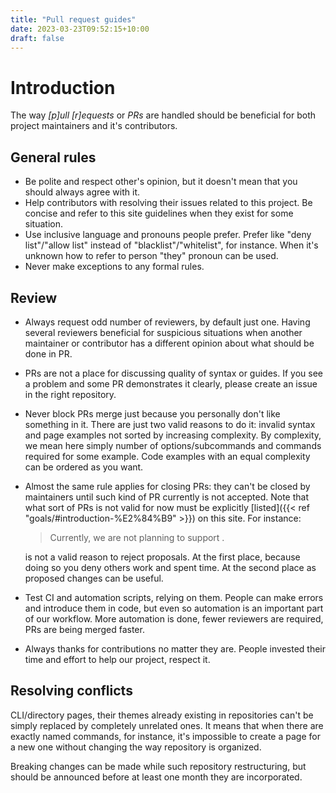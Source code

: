 ```yaml
---
title: "Pull request guides"
date: 2023-03-23T09:52:15+10:00
draft: false
---
```


# Introduction

The way _[p]ull [r]equests_ or _PRs_ are handled should be beneficial for both
project maintainers and it's contributors.

## General rules

- Be polite and respect other's opinion, but it doesn't mean that you should
  always agree with it.
- Help contributors with resolving their issues related to this project. Be
  concise and refer to this site guidelines when they exist for some situation.
- Use inclusive language and pronouns people prefer. Prefer like
  "deny list"/"allow list" instead of "blacklist"/"whitelist", for instance.
  When it's unknown how to refer to person "they" pronoun can be used.
- Never make exceptions to any formal rules.

## Review

- Always request odd number of reviewers, by default just one. Having several
  reviewers beneficial for suspicious situations when another maintainer
  or contributor has a different opinion about what should be done in PR.
- PRs are not a place for discussing quality of syntax or guides. If you see a
  problem and some PR demonstrates it clearly, please create an issue in the
  right repository.
- Never block PRs merge just because you personally don't like something in it.
  There are just two valid reasons to do it: invalid syntax and page examples
  not sorted by increasing complexity. By complexity, we mean here simply number
  of options/subcommands and commands required for some example. Code examples
  with an equal complexity can be ordered as you want.
- Almost the same rule applies for closing PRs: they can't be closed by
  maintainers until such kind of PR currently is not accepted. Note that what
  sort of PRs is not valid for now must be explicitly
  [listed]({{< ref "goals/#introduction-%E2%84%B9" >}}) on this site. For
  instance:

  > Currently, we are not planning to support <something>.

  is not a valid reason to reject proposals. At the first place, because doing
  so you deny others work and spent time. At the second place as proposed
  changes can be useful.

- Test CI and automation scripts, relying on them. People can make errors
  and introduce them in code, but even so automation is an important part of
  our workflow. More automation is done, fewer reviewers are required, PRs
  are being merged faster.
- Always thanks for contributions no matter they are. People invested their time
  and effort to help our project, respect it.

## Resolving conflicts

CLI/directory pages, their themes already existing in repositories can't be
simply replaced by completely unrelated ones. It means that when there are
exactly named commands, for instance, it's impossible to create a page for a new
one without changing the way repository is organized.

Breaking changes can be made while such repository restructuring, but should be
announced before at least one month they are incorporated.

